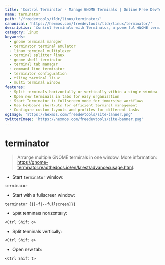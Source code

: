 ```yaml
---
title: 'Control Terminator - Manage GNOME Terminals | Online Free DevTools by Hexmos'
name: terminator
path: '/freedevtools/tldr/linux/terminator/'
canonical: 'https://hexmos.com/freedevtools/tldr/linux/terminator/'
description: 'Control terminals with Terminator, a powerful GNOME terminal emulator. Split, tab, and manage multiple terminals in one window. Free online tool, no registration required.'
category: linux
keywords:
  - gnome terminal manager
  - terminator terminal emulator
  - linux terminal multiplexer
  - terminal splitter linux
  - gnome shell terminator
  - terminal tab manager
  - command line terminator
  - terminator configuration
  - tiling terminal linux
  - multi terminal window
features:
  - Split terminals horizontally or vertically within a single window
  - Open new terminals in tabs for easy organization
  - Start Terminator in fullscreen mode for immersive workflows
  - Use keyboard shortcuts for efficient terminal management
  - Configure custom layouts and profiles for different tasks
ogImage: 'https://hexmos.com/freedevtools/site-banner.png'
twitterImage: 'https://hexmos.com/freedevtools/site-banner.png'
---
```


# terminator

> Arrange multiple GNOME terminals in one window.
> More information: <https://gnome-terminator.readthedocs.io/en/latest/advancedusage.html>.

- Start `terminator` window:

`terminator`

- Start with a fullscreen window:

`terminator {{[-f|--fullscreen]}}`

- Split terminals horizontally:

`<Ctrl Shift o>`

- Split terminals vertically:

`<Ctrl Shift e>`

- Open new tab:

`<Ctrl Shift t>`
